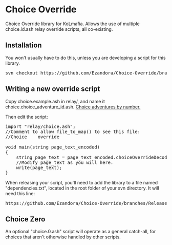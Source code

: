 Choice Override
=====
Choice Override library for KoLmafia. Allows the use of multiple choice.id.ash relay override scripts, all co-existing.

Installation
----------------
You won't usually have to do this, unless you are developing a script for this library.
<pre>
svn checkout https://github.com/Ezandora/Choice-Override/branches/Release/
</pre>

Writing a new override script
----------------
Copy choice.example.ash in relay/, and name it choice.choice_adventure_id.ash. [Choice adventures by number.](http://kol.coldfront.net/thekolwiki/index.php/Choice_Adventures_by_Number_(1-99))

Then edit the script:
<pre>
import "relay/choice.ash";
//Comment to allow file_to_map() to see this file:
//Choice	override

void main(string page_text_encoded)
{
	string page_text = page_text_encoded.choiceOverrideDecodePageText();
	//Modify page_text as you will here.
	write(page_text);
}
</pre>

When releasing your script, you'll need to add the library to a file named "dependencies.txt", located in the root folder of your svn directory. It will need this line:
<pre>
https://github.com/Ezandora/Choice-Override/branches/Release/
</pre>

Choice Zero
----------------
An optional "choice.0.ash" script will operate as a general catch-all, for choices that aren't otherwise handled by other scripts.